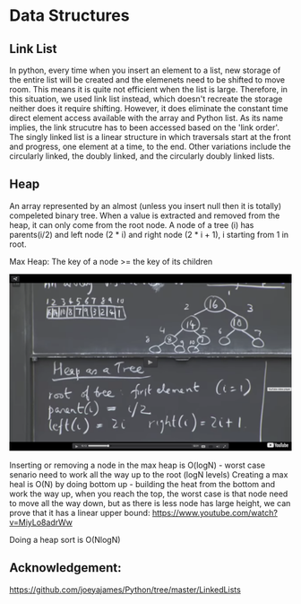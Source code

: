# Data Structures

## Link List
In python, every time when you insert an element to a list, new storage of the entire list will be created and the elemenets need to be shifted to move room. This means it is quite not efficient when the list is large. Therefore, in this situation, we used link list instead, which doesn't recreate the storage neither does it require shifting. However, it does eliminate the constant time direct element access available with the array and Python list. As its name implies, the link strucutre has to been accessed based on the 'link order'. The singly linked list is a linear structure in which traversals start at the front and progress, one element at a time, to the end. Other variations include the circularly linked, the doubly linked, and the circularly doubly linked lists.

## Heap
An array represented by an almost (unless you insert null then it is totally) compeleted binary tree. When a value is extracted and removed from the heap, it can only come from the root node. A node of a tree (i) has parents(i/2) and left node (2 * i) and right node (2 * i + 1), i starting from 1 in root.

Max Heap: The key of a node >= the key of its children

<img src = 'images/heap.png'>


Inserting or removing a node in the max heap is O(logN) - worst case senario need to work all the way up to the root (logN levels)
Creating a max heal is O(N) by doing bottom up - building the heat from the bottom and work the way up, when you reach the top, the worst case is that node need to move all the way down, but as there is less node has large height, we can prove that it has a linear upper bound: https://www.youtube.com/watch?v=MiyLo8adrWw

Doing a heap sort is O(NlogN)

## Acknowledgement:
https://github.com/joeyajames/Python/tree/master/LinkedLists




